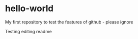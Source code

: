 # hello-world
My first repository to test the features of github - please ignore

Testing editing readme
